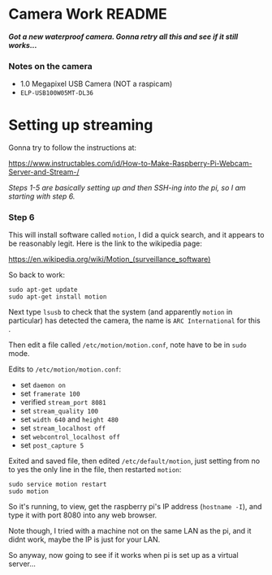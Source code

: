 # Camera Work README

***Got a new waterproof camera. Gonna retry all this and see if it still works...***

### Notes on the camera

 - 1.0 Megapixel USB Camera (NOT a raspicam)
 - `ELP-USB100W05MT-DL36`

# Setting up streaming

Gonna try to follow the instructions at:

 https://www.instructables.com/id/How-to-Make-Raspberry-Pi-Webcam-Server-and-Stream-/


*Steps 1-5 are basically setting up and then SSH-ing into the pi, so I am starting with step 6.*

### Step 6


This will install software called `motion`, I did a quick search, and it appears to be reasonably legit.  Here is the link to the wikipedia page:

https://en.wikipedia.org/wiki/Motion_(surveillance_software)

So back to work:

```
sudo apt-get update
sudo apt-get install motion
```

Next type `lsusb` to check that the system (and apparently `motion` in particular) has detected the camera, the name is `ARC International` for this .


Then edit a file called `/etc/motion/motion.conf`, note have to be in `sudo` mode.

Edits to `/etc/motion/motion.conf`:
 - set `daemon on`
 - set `framerate 100`
 - verified `stream_port 8081`
 - set `stream_quality 100`
 - set `width 640` and `height 480`
 - set `stream_localhost off`
 - set `webcontrol_localhost off`
 - set `post_capture 5`

Exited and saved file, then edited `/etc/default/motion`, just setting from no to yes the only line in the file, then restarted `motion`:

```
sudo service motion restart
sudo motion
```

So it's running, to view, get the raspberry pi's IP address (`hostname -I`), and type it with port 8080 into any web browser.

Note though, I tried with a machine not on the same LAN as the pi, and it didnt work, maybe the IP is just for your LAN.

So anyway, now going to see if it works when pi is set up as a virtual server...




